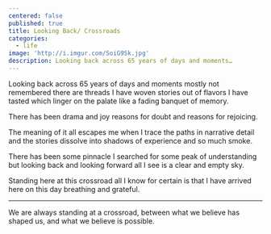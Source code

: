 ```yaml
---
centered: false
published: true
title: Looking Back/ Crossroads
categories:
  - life
image: 'http://i.imgur.com/SoiG9Sk.jpg'
description: Looking back across 65 years of days and moments…
---
```

Looking back across 65 years 
of days and moments
mostly not remembered
there are threads I have woven stories out of
flavors I have tasted
which linger on the palate 
like a fading banquet of memory.

There has been drama
and joy
reasons for doubt
and reasons for rejoicing.

The meaning of it all escapes me
when I trace the paths
in narrative detail
and the stories dissolve
into shadows of experience
and so much smoke.

There has been some pinnacle I searched for
some peak of understanding
but looking back
and looking forward
all I see
is a clear and empty sky.

Standing here at this crossroad
all I know for certain
is that I have arrived here
on this day 
breathing 
and grateful.

---

We are always standing at a crossroad,
between what we believe 
has shaped us,
and what we believe 
is possible.
